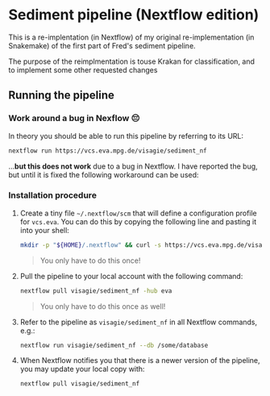 # Sediment pipeline (Nextflow edition)

This is a re-implentation (in Nextflow) of my original re-implementation (in
Snakemake) of the first part of Fred's sediment pipeline.

The purpose of the reimplmentation is touse Krakan for classification, and to
implement some other requested changes

## Running the pipeline

### Work around a bug in Nexflow 😔

In theory you should be able to run this pipeline by referring to its URL:
```bash
nextflow run https://vcs.eva.mpg.de/visagie/sediment_nf
```
…**but this does not work** due to a bug in Nextflow. I have reported the bug, but until it is fixed the following workaround can be used:

### Installation procedure
 
1. Create a tiny file `~/.nextflow/scm` that will define a configuration profile
   for `vcs.eva`. You can do this by copying the following line and pasting it
   into your shell:
   ```bash
   mkdir -p "${HOME}/.nextflow" && curl -s https://vcs.eva.mpg.de/visagie/sediment_nf/snippets/8/raw >"${HOME}/.nextflow/scm"
   ```
   >You only have to do this once!
   
2. Pull the pipeline to your local account with the following command:
   ```bash
   nextflow pull visagie/sediment_nf -hub eva
   ```
   >You only have to do this once as well!
   
3. Refer to the pipeline as `visagie/sediment_nf` in all Nextflow commands, e.g.:
   ```bash
   nextflow run visagie/sediment_nf --db /some/database
   ```
 
4. When Nextflow notifies you that there is a newer version of the pipeline, you may update your local copy with:

   ```bash
   nextflow pull visagie/sediment_nf
   ```
   
